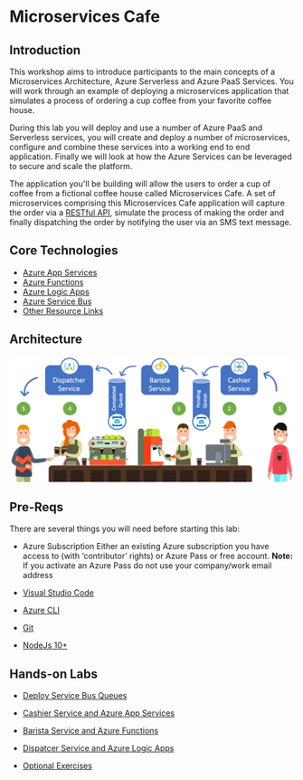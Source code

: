 # Microservices Cafe

## Introduction

This workshop aims to introduce participants to the main concepts of a Microservices Architecture, Azure Serverless and Azure PaaS Services. You will work through an example of deploying a microservices application that simulates a process of ordering a cup coffee from your favorite coffee house. 

During this lab you will deploy and use a number of Azure PaaS and Serverless services, you will create and deploy a number of microservices, configure and combine these services into a working end to end application. Finally we will look at how the Azure Services can be leveraged to secure and scale the platform.

The application you'll be building will allow the users to order a cup of coffee from a fictional coffee house called Microservices Cafe. A set of microservices comprising this Microservices Cafe application will capture the order via a [RESTful API](https://docs.microsoft.com/en-us/azure/architecture/best-practices/api-design), simulate the process of making the order and finally dispatching the order by notifying the user via an SMS text message. 

## Core Technologies

* <a href="https://docs.microsoft.com/en-us/azure/app-service">Azure App Services</a>
* <a href="https://docs.microsoft.com/en-us/azure/azure-functions/">Azure Functions</a>
* <a href="https://docs.microsoft.com/en-us/azure/logic-apps">Azure Logic Apps</a>
* <a href="https://docs.microsoft.com/en-us/azure/service-bus-messaging">Azure Service Bus</a>
* <a href="./ReferenceLinks/Readme.md">Other Resource Links</a>

## Architecture

![MicroservicesCafeShort.png](./Images/MicroservicesCafeShort.png)

## Pre-Reqs
There are several things you will need before starting this lab:

* Azure Subscription 
Either an existing Azure subscription you have access to (with ‘contributor’ rights) or Azure Pass or free account. 
**Note:** If you activate an Azure Pass do not use your company/work email address

* [Visual Studio Code](https://code.visualstudio.com/)
* [Azure CLI](https://docs.microsoft.com/en-us/cli/azure/install-azure-cli?view=azure-cli-latest)
* [Git](https://git-scm.com/downloads) 
* [NodeJs 10+](https://nodejs.org/en/)

## Hands-on Labs

* <a href="./Labs/DeployQueues/Readme.md" class="myButton" style="disabled">Deploy Service Bus Queues</a>

* <a href="./Labs/CashierService/Readme.md" class="myButton">Cashier Service and Azure App Services</a>

* <a href="./Labs/BaristaService/Readme.md" class="myButton">Barista Service and Azure Functions</a>

* <a href="./Labs/DispatcherService/Readme.md" class="myButton">Dispatcer Service and Azure Logic Apps</a>

* <a href="/Labs/OptionalExercises/Readme.md" class="myButton">Optional Exercises</a>
